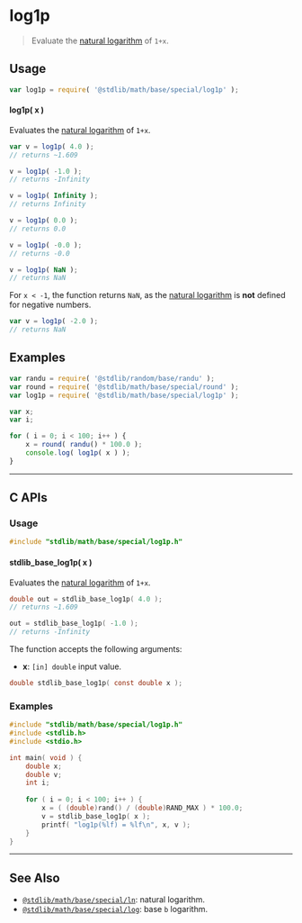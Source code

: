 <!--

@license Apache-2.0

Copyright (c) 2022 The Stdlib Authors.

Licensed under the Apache License, Version 2.0 (the "License");
you may not use this file except in compliance with the License.
You may obtain a copy of the License at

   http://www.apache.org/licenses/LICENSE-2.0

Unless required by applicable law or agreed to in writing, software
distributed under the License is distributed on an "AS IS" BASIS,
WITHOUT WARRANTIES OR CONDITIONS OF ANY KIND, either express or implied.
See the License for the specific language governing permissions and
limitations under the License.

-->

# log1p

> Evaluate the [natural logarithm][@stdlib/math/base/special/ln] of `1+x`.

<section class="usage">

## Usage

```javascript
var log1p = require( '@stdlib/math/base/special/log1p' );
```

#### log1p( x )

Evaluates the [natural logarithm][@stdlib/math/base/special/ln] of `1+x`.

```javascript
var v = log1p( 4.0 );
// returns ~1.609

v = log1p( -1.0 );
// returns -Infinity

v = log1p( Infinity );
// returns Infinity

v = log1p( 0.0 );
// returns 0.0

v = log1p( -0.0 );
// returns -0.0

v = log1p( NaN );
// returns NaN
```

For `x < -1`, the function returns `NaN`, as the [natural logarithm][@stdlib/math/base/special/ln] is **not** defined for negative numbers.

```javascript
var v = log1p( -2.0 );
// returns NaN
```

</section>

<!-- /.usage -->

<section class="examples">

## Examples

<!-- eslint no-undef: "error" -->

```javascript
var randu = require( '@stdlib/random/base/randu' );
var round = require( '@stdlib/math/base/special/round' );
var log1p = require( '@stdlib/math/base/special/log1p' );

var x;
var i;

for ( i = 0; i < 100; i++ ) {
    x = round( randu() * 100.0 );
    console.log( log1p( x ) );
}
```

</section>

<!-- /.examples -->

<!-- C interface documentation. -->

* * *

<section class="c">

## C APIs

<!-- Section to include introductory text. Make sure to keep an empty line after the intro `section` element and another before the `/section` close. -->

<section class="intro">

</section>

<!-- /.intro -->

<!-- C usage documentation. -->

<section class="usage">

### Usage

```c
#include "stdlib/math/base/special/log1p.h"
```

#### stdlib_base_log1p( x )

Evaluates the [natural logarithm][@stdlib/math/base/special/ln] of `1+x`.

```c
double out = stdlib_base_log1p( 4.0 );
// returns ~1.609

out = stdlib_base_log1p( -1.0 );
// returns -Infinity
```

The function accepts the following arguments:

-   **x**: `[in] double` input value.

```c
double stdlib_base_log1p( const double x );
```

</section>

<!-- /.usage -->

<!-- C API usage notes. Make sure to keep an empty line after the `section` element and another before the `/section` close. -->

<section class="notes">

</section>

<!-- /.notes -->

<!-- C API usage examples. -->

<section class="examples">

### Examples

```c
#include "stdlib/math/base/special/log1p.h"
#include <stdlib.h>
#include <stdio.h>

int main( void ) {
    double x;
    double v;
    int i;
    
    for ( i = 0; i < 100; i++ ) {
        x = ( (double)rand() / (double)RAND_MAX ) * 100.0;
        v = stdlib_base_log1p( x );
        printf( "log1p(%lf) = %lf\n", x, v );
    }
}
```

</section>

<!-- /.examples -->

</section>

<!-- /.c -->

<!-- Section for related `stdlib` packages. Do not manually edit this section, as it is automatically populated. -->

<section class="related">

* * *

## See Also

-   <span class="package-name">[`@stdlib/math/base/special/ln`][@stdlib/math/base/special/ln]</span><span class="delimiter">: </span><span class="description">natural logarithm.</span>
-   <span class="package-name">[`@stdlib/math/base/special/log`][@stdlib/math/base/special/log]</span><span class="delimiter">: </span><span class="description">base `b` logarithm.</span>

</section>

<!-- /.related -->

<!-- Section for all links. Make sure to keep an empty line after the `section` element and another before the `/section` close. -->

<section class="links">

<!-- <related-links> -->

[@stdlib/math/base/special/ln]: https://github.com/stdlib-js/math/tree/main/base/special/ln

[@stdlib/math/base/special/log]: https://github.com/stdlib-js/math/tree/main/base/special/log

<!-- </related-links> -->

</section>

<!-- /.links -->

